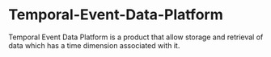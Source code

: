 # Temporal-Event-Data-Platform
Temporal Event Data Platform is a product that allow storage and retrieval of data which has a time dimension associated with it.
